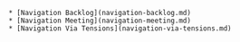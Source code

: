 	* [Navigation Backlog](navigation-backlog.md)
	* [Navigation Meeting](navigation-meeting.md)
	* [Navigation Via Tensions](navigation-via-tensions.md)
